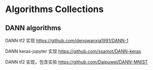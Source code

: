 # Algorithms Collections

## DANN algorithms
DANN tf2 实现 https://github.com/dengwanxia1991/DANN-1

DANN keras-jupyter 实现 https://github.com/ssamot/DANN-keras

DANN tf2 实现，包含实验 https://github.com/Daipuwei/DANN-MNIST
